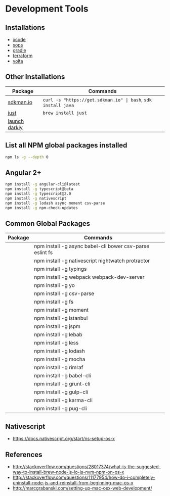 # Development Tools

## Installations

- [xcode](./xcode.md)
- [sops](./sops.md)
- [gradle](./gradle.md)
- [terraform](./terraform.md)
- [volta](./volta.md)

## Other Installations

| Package                                   | Commands                                                      |
| ----------------------------------------- | ------------------------------------------------------------- |
| [sdkman.io](https://sdkman.io)            | `curl -s "https://get.sdkman.io" \| bash`, `sdk install java` |
| [just](https://just.io)                   | `brew install just`                                           |
| [launch darkly](https://launchdarkly.com) |                                                               |

## List all NPM global packages installed

```bash
npm ls -g --depth 0
```

## Angular 2+

```bash
npm install -g angular-cli@latest
npm install -g typescript@beta
npm install -g typescript@2.0
npm install -g nativescript
npm install -g lodash async moment csv-parse
npm install -g npm-check-updates
```

## Common Global Packages

| Package | Commands                                                 |
| ------- | -------------------------------------------------------- |
|         | npm install -g async babel-cli bower csv-parse eslint fs |
|         | npm install -g nativescript nightwatch protractor        |
|         | npm install -g typings                                   |
|         | npm install -g webpack webpack-dev-server                |
|         | npm install -g yo                                        |
|         | npm install -g csv-parse                                 |
|         | npm install -g fs                                        |
|         | npm install -g moment                                    |
|         | npm install -g istanbul                                  |
|         | npm install -g jspm                                      |
|         | npm install -g lebab                                     |
|         | npm install -g less                                      |
|         | npm install -g lodash                                    |
|         | npm install -g mocha                                     |
|         | npm install -g rimraf                                    |
|         | npm install -g babel-cli                                 |
|         | npm install -g grunt-cli                                 |
|         | npm install -g gulp-cli                                  |
|         | npm install -g karma-cli                                 |
|         | npm install -g pug-cli                                   |

## Nativescript

- <https://docs.nativescript.org/start/ns-setup-os-x>

## References

- <http://stackoverflow.com/questions/28017374/what-is-the-suggested-way-to-install-brew-node-js-io-js-nvm-npm-on-os-x>
- <http://stackoverflow.com/questions/11177954/how-do-i-completely-uninstall-node-js-and-reinstall-from-beginning-mac-os-x>
- <http://marcgrabanski.com/setting-up-mac-osx-web-development/>
